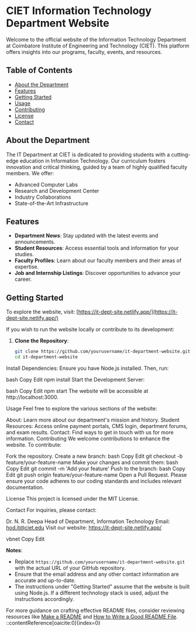 # CIET Information Technology Department Website

Welcome to the official website of the Information Technology Department at Coimbatore Institute of Engineering and Technology (CIET). This platform offers insights into our programs, faculty, events, and resources.

## Table of Contents

- [About the Department](#about-the-department)
- [Features](#features)
- [Getting Started](#getting-started)
- [Usage](#usage)
- [Contributing](#contributing)
- [License](#license)
- [Contact](#contact)

## About the Department

The IT Department at CIET is dedicated to providing students with a cutting-edge education in Information Technology. Our curriculum fosters innovation and critical thinking, guided by a team of highly qualified faculty members. We offer:

- Advanced Computer Labs
- Research and Development Center
- Industry Collaborations
- State-of-the-Art Infrastructure

## Features

- **Department News**: Stay updated with the latest events and announcements.
- **Student Resources**: Access essential tools and information for your studies.
- **Faculty Profiles**: Learn about our faculty members and their areas of expertise.
- **Job and Internship Listings**: Discover opportunities to advance your career.

## Getting Started

To explore the website, visit: [https://it-dept-site.netlify.app/](https://it-dept-site.netlify.app/)

If you wish to run the website locally or contribute to its development:

1. **Clone the Repository**:
   ```bash
   git clone https://github.com/yourusername/it-department-website.git
   cd it-department-website
Install Dependencies: Ensure you have Node.js installed. Then, run:

bash
Copy
Edit
npm install
Start the Development Server:

bash
Copy
Edit
npm start
The website will be accessible at http://localhost:3000.

Usage
Feel free to explore the various sections of the website:

About: Learn more about our department's mission and history.
Student Resources: Access online payment portals, CMS login, department forums, and exam results.
Contact: Find ways to get in touch with us for more information.
Contributing
We welcome contributions to enhance the website. To contribute:

Fork the repository.
Create a new branch:
bash
Copy
Edit
git checkout -b feature/your-feature-name
Make your changes and commit them:
bash
Copy
Edit
git commit -m 'Add your feature'
Push to the branch:
bash
Copy
Edit
git push origin feature/your-feature-name
Open a Pull Request.
Please ensure your code adheres to our coding standards and includes relevant documentation.

License
This project is licensed under the MIT License.

Contact
For inquiries, please contact:

Dr. N. R. Deepa
Head of Department, Information Technology
Email: hod.it@ciet.edu
Visit our website: https://it-dept-site.netlify.app/

vbnet
Copy
Edit

**Notes**:

- Replace `https://github.com/yourusername/it-department-website.git` with the actual URL of your GitHub repository.
- Ensure that the email address and any other contact information are accurate and up-to-date.
- The instructions under "Getting Started" assume that the website is built using Node.js. If a different technology stack is used, adjust the instructions accordingly.

For more guidance on crafting effective README files, consider reviewing resources like [Make a README](https://www.makeareadme.com/) and [How to Write a Good README File](https://www.freecodecamp.org/news/how-to-write-a-good-readme-file/).
::contentReference[oaicite:0]{index=0}
 
